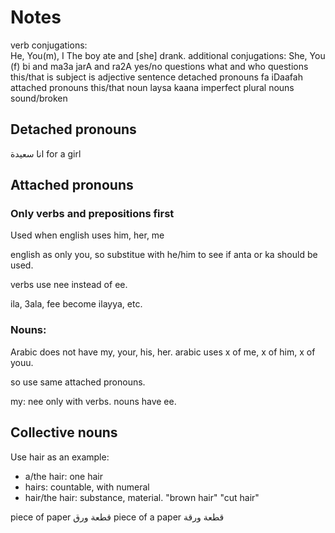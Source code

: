 # Notes

verb conjugations:  
  He, You(m), I
  The boy ate and [she] drank.
additional conjugations:
  She, You (f)
bi and ma3a
jarA and ra2A
yes/no questions
what and who questions
this/that is
subject is adjective sentence
detached pronouns
fa
iDaafah
attached pronouns
this/that noun
laysa
kaana
imperfect
plural nouns
  sound/broken

## Detached pronouns

انا سعيدة for a girl

## Attached pronouns

### Only verbs and prepositions first

Used when english uses him, her, me

english as only you, so substitue with he/him to see if anta or ka should be used.

verbs use nee instead of ee.

ila, 3ala, fee become ilayya, etc.

### Nouns:

Arabic does not have my, your, his, her. arabic uses x of me, x of him, x of youu.

so use same attached pronouns.

my: nee only with verbs. nouns have ee.

## Collective nouns

Use hair as an example:

+ a/the hair: one hair
+ hairs: countable, with numeral
+ hair/the hair: substance, material. "brown hair" "cut hair"

piece of paper قطعة ورق
piece of a paper قطعة ورقة


